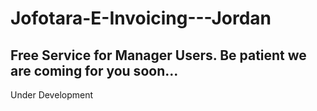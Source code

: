 # Jofotara-E-Invoicing---Jordan

## Free Service for Manager Users. Be patient we are coming for you soon...
Under Development
